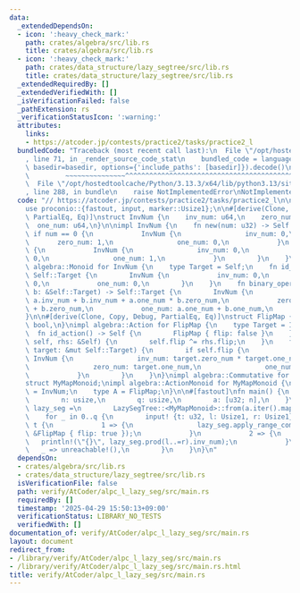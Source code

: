 ```yaml
---
data:
  _extendedDependsOn:
  - icon: ':heavy_check_mark:'
    path: crates/algebra/src/lib.rs
    title: crates/algebra/src/lib.rs
  - icon: ':heavy_check_mark:'
    path: crates/data_structure/lazy_segtree/src/lib.rs
    title: crates/data_structure/lazy_segtree/src/lib.rs
  _extendedRequiredBy: []
  _extendedVerifiedWith: []
  _isVerificationFailed: false
  _pathExtension: rs
  _verificationStatusIcon: ':warning:'
  attributes:
    links:
    - https://atcoder.jp/contests/practice2/tasks/practice2_l
  bundledCode: "Traceback (most recent call last):\n  File \"/opt/hostedtoolcache/Python/3.13.3/x64/lib/python3.13/site-packages/onlinejudge_verify/documentation/build.py\"\
    , line 71, in _render_source_code_stat\n    bundled_code = language.bundle(stat.path,\
    \ basedir=basedir, options={'include_paths': [basedir]}).decode()\n          \
    \         ~~~~~~~~~~~~~~~^^^^^^^^^^^^^^^^^^^^^^^^^^^^^^^^^^^^^^^^^^^^^^^^^^^^^^^^^^^^^^^^^^\n\
    \  File \"/opt/hostedtoolcache/Python/3.13.3/x64/lib/python3.13/site-packages/onlinejudge_verify/languages/rust.py\"\
    , line 288, in bundle\n    raise NotImplementedError\nNotImplementedError\n"
  code: "// https://atcoder.jp/contests/practice2/tasks/practice2_l\n\nuse lazy_segtree::LazySegTree;\n\
    use proconio::{fastout, input, marker::Usize1};\n\n#[derive(Clone, Copy, Debug,\
    \ PartialEq, Eq)]\nstruct InvNum {\n    inv_num: u64,\n    zero_num: u64,\n  \
    \  one_num: u64,\n}\n\nimpl InvNum {\n    fn new(num: u32) -> Self {\n       \
    \ if num == 0 {\n            InvNum {\n                inv_num: 0,\n         \
    \       zero_num: 1,\n                one_num: 0,\n            }\n        } else\
    \ {\n            InvNum {\n                inv_num: 0,\n                zero_num:\
    \ 0,\n                one_num: 1,\n            }\n        }\n    }\n}\n\nimpl\
    \ algebra::Monoid for InvNum {\n    type Target = Self;\n    fn id_element() ->\
    \ Self::Target {\n        InvNum {\n            inv_num: 0,\n            zero_num:\
    \ 0,\n            one_num: 0,\n        }\n    }\n    fn binary_operation(a: &Self::Target,\
    \ b: &Self::Target) -> Self::Target {\n        InvNum {\n            inv_num:\
    \ a.inv_num + b.inv_num + a.one_num * b.zero_num,\n            zero_num: a.zero_num\
    \ + b.zero_num,\n            one_num: a.one_num + b.one_num,\n        }\n    }\n\
    }\n\n#[derive(Clone, Copy, Debug, PartialEq, Eq)]\nstruct FlipMap {\n    flip:\
    \ bool,\n}\nimpl algebra::Action for FlipMap {\n    type Target = InvNum;\n  \
    \  fn id_action() -> Self {\n        FlipMap { flip: false }\n    }\n    fn composition(&mut\
    \ self, rhs: &Self) {\n        self.flip ^= rhs.flip;\n    }\n    fn apply(&self,\
    \ target: &mut Self::Target) {\n        if self.flip {\n            *target =\
    \ InvNum {\n                inv_num: target.zero_num * target.one_num - target.inv_num,\n\
    \                zero_num: target.one_num,\n                one_num: target.zero_num,\n\
    \            }\n        }\n    }\n}\nimpl algebra::Commutative for FlipMap {}\n\
    struct MyMapMonoid;\nimpl algebra::ActionMonoid for MyMapMonoid {\n    type M\
    \ = InvNum;\n    type A = FlipMap;\n}\n\n#[fastout]\nfn main() {\n    input! {\n\
    \        n: usize,\n        q: usize,\n        a: [u32; n],\n    }\n    let mut\
    \ lazy_seg =\n        LazySegTree::<MyMapMonoid>::from(a.iter().map(|&x| InvNum::new(x)).collect::<Vec<_>>());\n\
    \    for _ in 0..q {\n        input! {t: u32, l: Usize1, r: Usize1}\n        match\
    \ t {\n            1 => {\n                lazy_seg.apply_range_commutative(l..=r,\
    \ &FlipMap { flip: true });\n            }\n            2 => {\n             \
    \   println!(\"{}\", lazy_seg.prod(l..=r).inv_num);\n            }\n         \
    \   _ => unreachable!(),\n        }\n    }\n}\n"
  dependsOn:
  - crates/algebra/src/lib.rs
  - crates/data_structure/lazy_segtree/src/lib.rs
  isVerificationFile: false
  path: verify/AtCoder/alpc_l_lazy_seg/src/main.rs
  requiredBy: []
  timestamp: '2025-04-29 15:50:13+09:00'
  verificationStatus: LIBRARY_NO_TESTS
  verifiedWith: []
documentation_of: verify/AtCoder/alpc_l_lazy_seg/src/main.rs
layout: document
redirect_from:
- /library/verify/AtCoder/alpc_l_lazy_seg/src/main.rs
- /library/verify/AtCoder/alpc_l_lazy_seg/src/main.rs.html
title: verify/AtCoder/alpc_l_lazy_seg/src/main.rs
---
```

